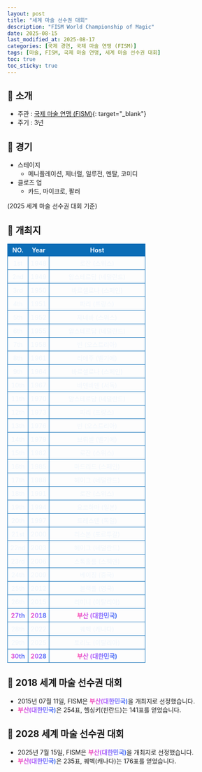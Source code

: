 ```yaml
---
layout: post
title: "세계 마술 선수권 대회"
description: "FISM World Championship of Magic"
date: 2025-08-15
last_modified_at: 2025-08-17
categories: [국제 경연, 국제 마술 연맹 (FISM)]
tags: [마술, FISM, 국제 마술 연맹, 세계 마술 선수권 대회]
toc: true
toc_sticky: true
---
```

<style>
    /* 테이블 서식 */
    table {
        width: 100%;
        border-collapse: collapse;
        font-size: 14px;
        color: #f0f6fc;
      }
      th, th {
        border: 1px solid #0B6DB7;
        padding: 5px;
        text-align: center;
        font-weight: normal;
      }
</style>
## 📜 소개
* 주관 : [국제 마술 연맹 (FISM)](https://www.fism.org/){: target="_blank"}
* 주기 : 3년

## 📜 경기
* 스테이지
  * 메니플레이션, 제너럴, 일루전, 멘탈, 코미디
* 클로즈 업
  * 카드, 마이크로, 팔러

(2025 세계 마술 선수권 대회 기준)

## 📜 개최지
<html>

<head>
    <meta charset="UTF-8">
</head>

<body>
    <table>
        <tr style="background: #0B6DB7;">
            <th style="width: 15%; font-weight: bold;">NO.</th>
            <th style="width: 15%; font-weight: bold;">Year</th>
            <th style="width: 70%; font-weight: bold;">Host</th>
        </tr>
        <tr>
            <th>1st</th>
            <th>1948</th>
            <th>로잔 (스위스)</th>
        </tr>
        <tr>
            <th>2nd</th>
            <th>1949</th>
            <th>암스테르담 (네덜란드)</th>
        </tr>
        <tr>
            <th>3rd</th>
            <th>1950</th>
            <th>바르셀로나 (스페인)</th>
        </tr>
        <tr>
            <th>4th</th>
            <th>1951</th>
            <th>파리 (프랑스)</th>
        </tr>
        <tr>
            <th>5th</th>
            <th>1952</th>
            <th>제네바 (스위스)</th>
        </tr>
        <tr>
            <th>6th</th>
            <th>1955</th>
            <th>암스테르담 (네덜란드)</th>
        </tr>
        <tr>
            <th>7th</th>
            <th>1958</th>
            <th>빈 (오스트리아)</th>
        </tr>
        <tr>
            <th>8th</th>
            <th>1961</th>
            <th>리에주 (벨기에)</th>
        </tr>
        <tr>
            <th>9th</th>
            <th>1964</th>
            <th>바르셀로나 (스페인)</th>
        </tr>
        <tr>
            <th>10th</th>
            <th>1967</th>
            <th>바덴바덴 (서독)</th>
        </tr>
        <tr>
            <th>11th</th>
            <th>1970</th>
            <th>암스테르담 (네덜란드)</th>
        </tr>
        <tr>
            <th>12th</th>
            <th>1973</th>
            <th>파리 (프랑스)</th>
        </tr>
        <tr>
            <th>13th</th>
            <th>1976</th>
            <th>빈 (오스트리아)</th>
        </tr>
        <tr>
            <th>14th</th>
            <th>1979</th>
            <th>브뤼셀 (벨기에)</th>
        </tr>
        <tr>
            <th>15th</th>
            <th>1982</th>
            <th>로잔 (스위스)</th>
        </tr>
        <tr>
            <th>16th</th>
            <th>1985</th>
            <th>마드리드 (스페인)</th>
        </tr>
        <tr>
            <th>17th</th>
            <th>1988</th>
            <th>헤이그 (네덜란드)</th>
        </tr>
        <tr>
            <th>18th</th>
            <th>1991</th>
            <th>로잔 (스위스)</th>
        </tr>
        <tr>
            <th>19th</th>
            <th>1994</th>
            <th>요코하마 (일본)</th>
        </tr>
        <tr>
            <th>20th</th>
            <th>1997</th>
            <th>드레스덴 (독일)</th>
        </tr>
        <tr>
            <th>21st</th>
            <th>2000</th>
            <th>리스본 (포르투갈)</th>
        </tr>
        <tr>
            <th>22nd</th>
            <th>2003</th>
            <th>헤이그 (네덜란드)</th>
        </tr>
        <tr>
            <th>23rd</th>
            <th>2006</th>
            <th>스톡홀름 (스웨덴)</th>
        </tr>
        <tr>
            <th>24th</th>
            <th>2009</th>
            <th>베이징 (중국)</th>
        </tr>
        <tr>
            <th>25th</th>
            <th>2012</th>
            <th>블랙풀 (영국)</th>
        </tr>
        <tr>
            <th>26th</th>
            <th>2015</th>
            <th>리미니 (이탈리아)</th>
        </tr>
        <tr>
            <th><span style="background: text linear-gradient(to right, #FF43A8, #BE5DFA, #776CFF, #4172F2); font-weight: bold; -webkit-background-clip: text; -webkit-text-fill-color: transparent;">27th</span></th>
            <th><span style="background: text linear-gradient(to right, #FF43A8, #BE5DFA, #776CFF, #4172F2); font-weight: bold; -webkit-background-clip: text; -webkit-text-fill-color: transparent;">2018</span></th>
            <th><span style="background: text linear-gradient(to right, #FF43A8, #BE5DFA, #776CFF, #4172F2); font-weight: bold; -webkit-background-clip: text; -webkit-text-fill-color: transparent;">부산 (대한민국)</span></th>
        </tr>
        <tr>
            <th>28th</th>
            <th>2022</th>
            <th>퀘벡 (캐나다)</th>
        </tr>
        <tr>
            <th>29th</th>
            <th>2025</th>
            <th>토리노 (이탈리아)</th>
        </tr>
        <tr>
            <th><span style="background: text linear-gradient(to right, #FF43A8, #BE5DFA, #776CFF, #4172F2); font-weight: bold; -webkit-background-clip: text; -webkit-text-fill-color: transparent;">30th</span></th>
            <th><span style="background: text linear-gradient(to right, #FF43A8, #BE5DFA, #776CFF, #4172F2); font-weight: bold; -webkit-background-clip: text; -webkit-text-fill-color: transparent;">2028</span></th>
            <th><span style="background: text linear-gradient(to right, #FF43A8, #BE5DFA, #776CFF, #4172F2); font-weight: bold; -webkit-background-clip: text; -webkit-text-fill-color: transparent;">부산 (대한민국)</span></th>
        </tr>
    </table>
</body>

</html>

## 📜 2018 세계 마술 선수권 대회
* 2015년 07월 11일, FISM은 <span style="background: text linear-gradient(to right, #FF43A8, #BE5DFA, #776CFF, #4172F2); font-weight: bold; -webkit-background-clip: text; -webkit-text-fill-color: transparent;">부산(대한민국)</span>을 개최지로 선정했습니다.
* <span style="background: text linear-gradient(to right, #FF43A8, #BE5DFA, #776CFF, #4172F2); font-weight: bold; -webkit-background-clip: text; -webkit-text-fill-color: transparent;">부산(대한민국)</span>은 254표, 헬싱키(핀란드)는 141표를 얻었습니다.

## 📜 2028 세계 마술 선수권 대회
* 2025년 7월 15일, FISM은 <span style="background: text linear-gradient(to right, #FF43A8, #BE5DFA, #776CFF, #4172F2); font-weight: bold; -webkit-background-clip: text; -webkit-text-fill-color: transparent;">부산(대한민국)</span>을 개최지로 선정했습니다.
* <span style="background: text linear-gradient(to right, #FF43A8, #BE5DFA, #776CFF, #4172F2); font-weight: bold; -webkit-background-clip: text; -webkit-text-fill-color: transparent;">부산(대한민국)</span>은 235표, 퀘벡(캐나다)는 176표를 얻었습니다.
